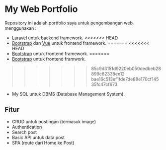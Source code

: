 # My Web Portfolio

Repository ini adalah portfolio saya untuk pengembangan web menggunakan :

- [Laravel](https://laravel.com) untuk backend framework.
<<<<<<< HEAD
- [Bootstrap](https://bootstrap.com) dan [Vue](https://vuejs.org) untuk frontend framework.
=======
<<<<<<< HEAD
- [Bootstrap](https://bootstrap.com) untuk frontend framework.
=======
- [Bootstrap](https://bootstrap.com) untuk frontend framwork.
>>>>>>> 85c9d3151d9220eb050dedbeb28899c82338ee12
>>>>>>> bae16c513ef1fde7de88e170cf14535fc47cf673
- My SQL untuk DBMS (Database Management System).

## Fitur

- CRUD untuk postingan (termasuk image)
- Authentication
- Search post
- Basic API untuk data post
- SPA (route dari Home ke Post) 